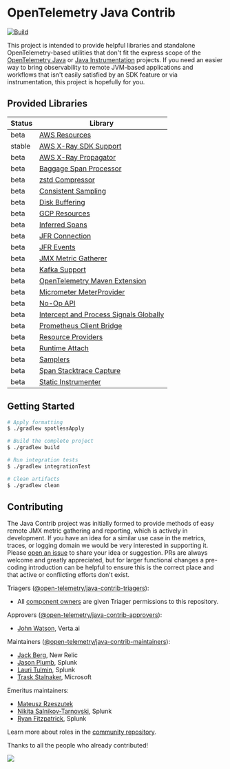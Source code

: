 # OpenTelemetry Java Contrib
[![Build](https://github.com/open-telemetry/opentelemetry-java-contrib/actions/workflows/build.yml/badge.svg)](https://github.com/open-telemetry/opentelemetry-java-contrib/actions/workflows/build.yml)

This project is intended to provide helpful libraries and standalone OpenTelemetry-based utilities that don't fit
the express scope of the [OpenTelemetry Java](https://github.com/open-telemetry/opentelemetry-java) or
[Java Instrumentation](https://github.com/open-telemetry/opentelemetry-java-instrumentation) projects.  If you need an
easier way to bring observability to remote JVM-based applications and workflows that isn't easily satisfied by an SDK
feature or via instrumentation, this project is hopefully for you.

## Provided Libraries

| Status | Library                                                           |
| ------ | ----------------------------------------------------------------- |
| beta   | [AWS Resources](./aws-resources/README.md)                        |
| stable | [AWS X-Ray SDK Support](./aws-xray/README.md)                     |
| beta   | [AWS X-Ray Propagator](./aws-xray-propagator/README.md)           |
| beta   | [Baggage Span Processor](./baggage-processor/README.md)           |
| beta   | [zstd Compressor](./compressors/compressor-zstd/README.md)        |
| beta   | [Consistent Sampling](./consistent-sampling/README.md)            |
| beta   | [Disk Buffering](./disk-buffering/README.md)                      |
| beta   | [GCP Resources](./gcp-resources/README.md)                        |
| beta   | [Inferred Spans](./inferred-spans/README.md)                      |
| beta   | [JFR Connection](./jfr-connection/README.md)                      |
| beta   | [JFR Events](./jfr-events/README.md)                              |
| beta   | [JMX Metric Gatherer](./jmx-metrics/README.md)                    |
| beta   | [Kafka Support](./kafka-exporter/README.md)                       |
| beta   | [OpenTelemetry Maven Extension](./maven-extension/README.md)      |
| beta   | [Micrometer MeterProvider](./micrometer-meter-provider/README.md) |
| beta   | [No-Op API](./noop-api/README.md)                                 |
| beta   | [Intercept and Process Signals Globally](./processors/README.md)  |
| beta   | [Prometheus Client Bridge](./prometheus-client-bridge/README.md)  |
| beta   | [Resource Providers](./resource-providers/README.md)              |
| beta   | [Runtime Attach](./runtime-attach/README.md)                      |
| beta   | [Samplers](./samplers/README.md)                                  |
| beta   | [Span Stacktrace Capture](./span-stacktrace/README.md)            |
| beta   | [Static Instrumenter](./static-instrumenter/README.md)            |

## Getting Started

```bash
# Apply formatting
$ ./gradlew spotlessApply

# Build the complete project
$ ./gradlew build

# Run integration tests
$ ./gradlew integrationTest

# Clean artifacts
$ ./gradlew clean
```

## Contributing

The Java Contrib project was initially formed to provide methods of easy remote JMX metric gathering and reporting,
which is actively in development.  If you have an idea for a similar use case in the metrics, traces, or logging
domain we would be very interested in supporting it.  Please
[open an issue](https://github.com/open-telemetry/opentelemetry-java-contrib/issues/new/choose) to share your idea or
suggestion.  PRs are always welcome and greatly appreciated, but for larger functional changes a pre-coding introduction
can be helpful to ensure this is the correct place and that active or conflicting efforts don't exist.

Triagers ([@open-telemetry/java-contrib-triagers](https://github.com/orgs/open-telemetry/teams/java-contrib-triagers)):

- All [component owners](https://github.com/open-telemetry/opentelemetry-java-contrib/blob/main/.github/component_owners.yml) are given Triager permissions to this repository.

Approvers ([@open-telemetry/java-contrib-approvers](https://github.com/orgs/open-telemetry/teams/java-contrib-approvers)):

- [John Watson](https://github.com/jkwatson), Verta.ai

Maintainers ([@open-telemetry/java-contrib-maintainers](https://github.com/orgs/open-telemetry/teams/java-contrib-maintainers)):

- [Jack Berg](https://github.com/jack-berg), New Relic
- [Jason Plumb](https://github.com/breedx-splk), Splunk
- [Lauri Tulmin](https://github.com/laurit), Splunk
- [Trask Stalnaker](https://github.com/trask), Microsoft

Emeritus maintainers:

- [Mateusz Rzeszutek](https://github.com/mateuszrzeszutek)
- [Nikita Salnikov-Tarnovski](https://github.com/iNikem), Splunk
- [Ryan Fitzpatrick](https://github.com/rmfitzpatrick), Splunk

Learn more about roles in the [community repository](https://github.com/open-telemetry/community/blob/main/guides/contributor/membership.md).

Thanks to all the people who already contributed!

<a href="https://github.com/open-telemetry/opentelemetry-java-contrib/graphs/contributors">
  <img src="https://contributors-img.web.app/image?repo=open-telemetry/opentelemetry-java-contrib" />
</a>
